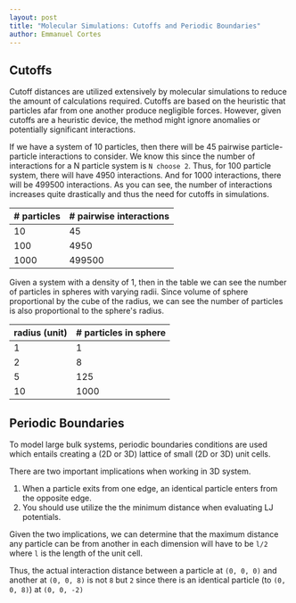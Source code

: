 ```yaml
---
layout: post
title: "Molecular Simulations: Cutoffs and Periodic Boundaries"
author: Emmanuel Cortes
---
```

## Cutoffs
Cutoff distances are utilized extensively by molecular simulations to reduce the amount of calculations required. Cutoffs are based on the heuristic that particles afar from one another produce negligible forces. However, given cutoffs are a heuristic device, the method might ignore anomalies or potentially significant interactions.


If we have a system of 10 particles, then there will be 45 pairwise particle-particle interactions to consider. We know this since the number of interactions for a N particle system is `N choose 2`. Thus, for 100 particle system, there will have 4950 interactions. And for 1000 interactions, there will be 499500 interactions. As you can see, the number of interactions increases quite drastically and thus the need for cutoffs in simulations.

| # particles | # pairwise interactions |
|---|---|
|10|45|
|100|4950|
|1000|499500|

Given a system with a density of 1, then in the table we can see the number of particles in spheres with varying radii. Since volume of sphere proportional by the cube of the radius, we can see the number of particles is also proportional to the sphere's radius.

| radius (unit) | # particles in sphere |
|---|---|
|1|1|
|2|8|
|5|125|
|10|1000|


## Periodic Boundaries
To model large bulk systems, periodic boundaries conditions are used which entails creating a (2D or 3D) lattice of small (2D or 3D) unit cells. 

There are two important implications when working in 3D system. 
1. When a particle exits from one edge, an identical particle enters from the opposite edge.
2. You should use utilize the the minimum distance when evaluating LJ potentials.

Given the two implications, we can determine that the maximum distance any particle can be from another in each dimension will have to be `l/2` where `l` is the length of the unit cell.

Thus, the actual interaction distance between a particle at `(0, 0, 0)` and another at `(0, 0, 8)` is not `8` but `2` since there is an identical particle (to `(0, 0, 8)`) at `(0, 0, -2)` 
